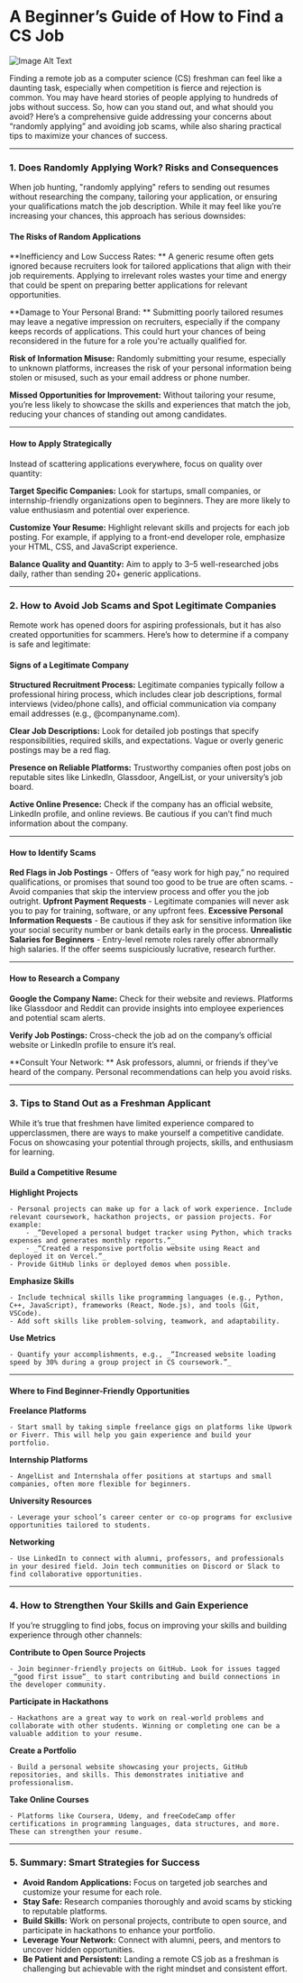 # A Beginner’s Guide of How to Find a CS Job

![Image Alt Text](https://chezeng.github.io/Media/WhatIAM/2024/how_to_find_jobs.png)

Finding a remote job as a computer science (CS) freshman can feel like a daunting task, especially when competition is fierce and rejection is common. You may have heard stories of people applying to hundreds of jobs without success. So, how can you stand out, and what should you avoid? Here’s a comprehensive guide addressing your concerns about “randomly applying” and avoiding job scams, while also sharing practical tips to maximize your chances of success.

---

### **1. Does Randomly Applying Work? Risks and Consequences**

When job hunting, "randomly applying" refers to sending out resumes without researching the company, tailoring your application, or ensuring your qualifications match the job description. While it may feel like you’re increasing your chances, this approach has serious downsides:

#### **The Risks of Random Applications**

**Inefficiency and Low Success Rates: ** A generic resume often gets ignored because recruiters look for tailored applications that align with their job requirements. Applying to irrelevant roles wastes your time and energy that could be spent on preparing better applications for relevant opportunities.
    
**Damage to Your Personal Brand: ** Submitting poorly tailored resumes may leave a negative impression on recruiters, especially if the company keeps records of applications. This could hurt your chances of being reconsidered in the future for a role you're actually qualified for.
    
**Risk of Information Misuse:** Randomly submitting your resume, especially to unknown platforms, increases the risk of your personal information being stolen or misused, such as your email address or phone number.

**Missed Opportunities for Improvement:** Without tailoring your resume, you’re less likely to showcase the skills and experiences that match the job, reducing your chances of standing out among candidates.

---

#### **How to Apply Strategically**

Instead of scattering applications everywhere, focus on quality over quantity:

**Target Specific Companies:** Look for startups, small companies, or internship-friendly organizations open to beginners. They are more likely to value enthusiasm and potential over experience.
  
**Customize Your Resume:** Highlight relevant skills and projects for each job posting. For example, if applying to a front-end developer role, emphasize your HTML, CSS, and JavaScript experience.
  
**Balance Quality and Quantity:** Aim to apply to 3–5 well-researched jobs daily, rather than sending 20+ generic applications.

---

### **2. How to Avoid Job Scams and Spot Legitimate Companies**

Remote work has opened doors for aspiring professionals, but it has also created opportunities for scammers. Here’s how to determine if a company is safe and legitimate:

#### **Signs of a Legitimate Company**

**Structured Recruitment Process:** Legitimate companies typically follow a professional hiring process, which includes clear job descriptions, formal interviews (video/phone calls), and official communication via company email addresses (e.g., @companyname.com).
  
**Clear Job Descriptions:** Look for detailed job postings that specify responsibilities, required skills, and expectations. Vague or overly generic postings may be a red flag.
  
**Presence on Reliable Platforms:** Trustworthy companies often post jobs on reputable sites like LinkedIn, Glassdoor, AngelList, or your university’s job board.

**Active Online Presence:** Check if the company has an official website, LinkedIn profile, and online reviews. Be cautious if you can’t find much information about the company.

---

#### **How to Identify Scams**

**Red Flags in Job Postings**
    - Offers of “easy work for high pay,” no required qualifications, or promises that sound too good to be true are often scams.
    - Avoid companies that skip the interview process and offer you the job outright.
**Upfront Payment Requests**
    - Legitimate companies will never ask you to pay for training, software, or any upfront fees.
**Excessive Personal Information Requests**
    - Be cautious if they ask for sensitive information like your social security number or bank details early in the process.
**Unrealistic Salaries for Beginners**
    - Entry-level remote roles rarely offer abnormally high salaries. If the offer seems suspiciously lucrative, research further.

---

#### **How to Research a Company**

**Google the Company Name:** Check for their website and reviews. Platforms like Glassdoor and Reddit can provide insights into employee experiences and potential scam alerts.

**Verify Job Postings:** Cross-check the job ad on the company’s official website or LinkedIn profile to ensure it’s real.

**Consult Your Network: ** Ask professors, alumni, or friends if they’ve heard of the company. Personal recommendations can help you avoid risks.

---

### **3. Tips to Stand Out as a Freshman Applicant**

While it’s true that freshmen have limited experience compared to upperclassmen, there are ways to make yourself a competitive candidate. Focus on showcasing your potential through projects, skills, and enthusiasm for learning.

#### **Build a Competitive Resume**

**Highlight Projects**
    
    - Personal projects can make up for a lack of work experience. Include relevant coursework, hackathon projects, or passion projects. For example:
        - _“Developed a personal budget tracker using Python, which tracks expenses and generates monthly reports.”_
        - _“Created a responsive portfolio website using React and deployed it on Vercel.”_
    - Provide GitHub links or deployed demos when possible.
**Emphasize Skills**
    
    - Include technical skills like programming languages (e.g., Python, C++, JavaScript), frameworks (React, Node.js), and tools (Git, VSCode).
    - Add soft skills like problem-solving, teamwork, and adaptability.
**Use Metrics**
    
    - Quantify your accomplishments, e.g., _“Increased website loading speed by 30% during a group project in CS coursework.”_

---

#### **Where to Find Beginner-Friendly Opportunities**

**Freelance Platforms**
    
    - Start small by taking simple freelance gigs on platforms like Upwork or Fiverr. This will help you gain experience and build your portfolio.
**Internship Platforms**
    
    - AngelList and Internshala offer positions at startups and small companies, often more flexible for beginners.
**University Resources**
    
    - Leverage your school’s career center or co-op programs for exclusive opportunities tailored to students.
**Networking**
    
    - Use LinkedIn to connect with alumni, professors, and professionals in your desired field. Join tech communities on Discord or Slack to find collaborative opportunities.

---

### **4. How to Strengthen Your Skills and Gain Experience**

If you’re struggling to find jobs, focus on improving your skills and building experience through other channels:

**Contribute to Open Source Projects**
    
    - Join beginner-friendly projects on GitHub. Look for issues tagged _“good first issue”_ to start contributing and build connections in the developer community.
**Participate in Hackathons**
    
    - Hackathons are a great way to work on real-world problems and collaborate with other students. Winning or completing one can be a valuable addition to your resume.
**Create a Portfolio**
    
    - Build a personal website showcasing your projects, GitHub repositories, and skills. This demonstrates initiative and professionalism.
**Take Online Courses**
    
    - Platforms like Coursera, Udemy, and freeCodeCamp offer certifications in programming languages, data structures, and more. These can strengthen your resume.

---

### **5. Summary: Smart Strategies for Success**

- **Avoid Random Applications:** Focus on targeted job searches and customize your resume for each role.
- **Stay Safe:** Research companies thoroughly and avoid scams by sticking to reputable platforms.
- **Build Skills:** Work on personal projects, contribute to open source, and participate in hackathons to enhance your portfolio.
- **Leverage Your Network:** Connect with alumni, peers, and mentors to uncover hidden opportunities.
- **Be Patient and Persistent:** Landing a remote CS job as a freshman is challenging but achievable with the right mindset and consistent effort.

